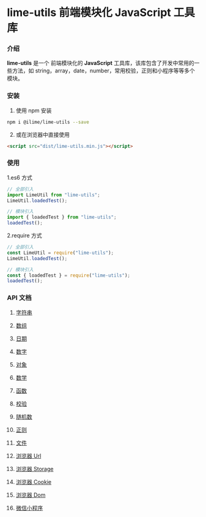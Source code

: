 # lime-utils 前端模块化 JavaScript 工具库

### 介绍

**lime-utils** 是一个 前端模块化的 **JavaScript** 工具库，该库包含了开发中常用的一些方法，如 string，array，date，number，常用校验，正则和小程序等等多个模块。

### 安装

1.  使用 npm 安装

```bash
npm i @ilime/lime-utils --save
```

2.  或在浏览器中直接使用

```html
<script src="dist/lime-utils.min.js"></script>
```

### 使用

1.es6 方式

```javascript
// 全部引入
import LimeUtil from "lime-utils";
LimeUtil.loadedTest();

// 模块引入
import { loadedTest } from "lime-utils";
loadedTest();
```

2.require 方式

```javascript
// 全部引入
const LimeUtil = require("lime-utils");
LimeUtil.loadedTest();

// 模块引入
const { loadedTest } = require("lime-utils");
loadedTest();
```

### API 文档

1. [字符串](https://gitee.com/qq1020431880/lime-utils/blob/master/doc/string.md)

2. [数组](https://gitee.com/qq1020431880/lime-utils/blob/master/doc/array.md)

3. [日期](https://gitee.com/qq1020431880/lime-utils/blob/master/doc/date.md)

4. [数字](https://gitee.com/qq1020431880/lime-utils/blob/master/doc/number.md)

5. [对象](https://gitee.com/qq1020431880/lime-utils/blob/master/doc/object.md)

6. [数学](https://gitee.com/qq1020431880/lime-utils/blob/master/doc/math.md)

7. [函数](https://gitee.com/qq1020431880/lime-utils/blob/master/doc/function.md)

8. [校验](https://gitee.com/qq1020431880/lime-utils/blob/master/doc/validate.md)

9. [随机数](https://gitee.com/qq1020431880/lime-utils/blob/master/doc/random.md)

10. [正则](https://gitee.com/qq1020431880/lime-utils/blob/master/doc/regex.md)

11. [文件](https://gitee.com/qq1020431880/lime-utils/blob/master/doc/file.md)

12. [浏览器 Url](https://gitee.com/qq1020431880/lime-utils/blob/master/doc/browser-url.md)

13. [浏览器 Storage](https://gitee.com/qq1020431880/lime-utils/blob/master/doc/browser-storage.md)

14. [浏览器 Cookie](https://gitee.com/qq1020431880/lime-utils/blob/master/doc/browser-cookie.md)

15. [浏览器 Dom](https://gitee.com/qq1020431880/lime-utils/blob/master/doc/browser-dom.md)

16. [微信小程序](https://gitee.com/qq1020431880/lime-utils/blob/master/doc/xcx.md)
